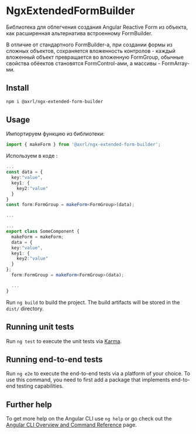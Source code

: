 # NgxExtendedFormBuilder

Библиотека для облегчения создания Angular Reactive Form из объекта, как расширенная альтернатива встроенному FormBuilder.

В отличие от стандартного FormBuilder-а, при создании формы из сложных объектов, сохраняется вложенность контролов - каждый вложенный объект превращается во вложенную FormGroup, обычные свойства обёектов становятся FormControl-ами, а массивы - FormArray-ми.

## Install

```bash
npm i @axrl/ngx-extended-form-builder
```

## Usage
Импортируем функцию из библиотеки:
```ts
import { makeForm } from '@axrl/ngx-extended-form-builder';
```
Используем в коде :

```ts
...
const data = {
  key:"value",
  key1: {
    key2:"value"
  }
}
const form:FormGroup = makeForm<FormGroup>(data);

...
```

```ts
...
export class SomeComponent {
  makeForm = makeForm;
  data = {
  key:"value",
  key1: {
    key2:"value"
  }
};
  form:FormGroup = makeForm<FormGroup>(data);

  ...
}

```

Run `ng build` to build the project. The build artifacts will be stored in the `dist/` directory.

## Running unit tests

Run `ng test` to execute the unit tests via [Karma](https://karma-runner.github.io).

## Running end-to-end tests

Run `ng e2e` to execute the end-to-end tests via a platform of your choice. To use this command, you need to first add a package that implements end-to-end testing capabilities.

## Further help

To get more help on the Angular CLI use `ng help` or go check out the [Angular CLI Overview and Command Reference](https://angular.io/cli) page.
